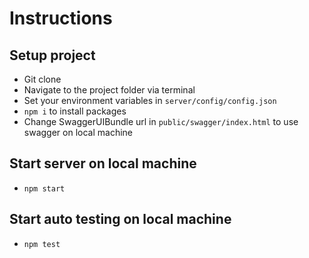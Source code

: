 # Instructions

## Setup project
- Git clone
- Navigate to the project folder via terminal
- Set your environment variables in `server/config/config.json`
- `npm i` to install packages
- Change SwaggerUIBundle url in `public/swagger/index.html` to use swagger on local machine
## Start server on local machine
- `npm start`
## Start auto testing on local machine
- `npm test`
